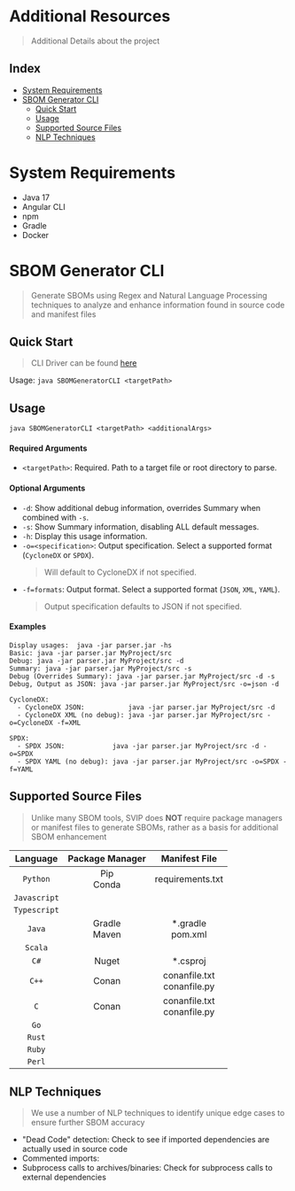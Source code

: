 # Additional Resources
> Additional Details about the project

## Index

- [System Requirements](#system-requirements)
- [SBOM Generator CLI](#sbom-generator-cli)
  - [Quick Start](#quick-start)
  - [Usage](#usage)
  - [Supported Source Files](#supported-source-files)
  - [NLP Techniques](#nlp-techniques)

# System Requirements
- Java 17
- Angular CLI
- npm
- Gradle
- Docker

# SBOM Generator CLI
> Generate SBOMs using Regex and Natural Language Processing techniques to analyze and enhance information found in 
> source code and manifest files

## Quick Start
> CLI Driver can be found [here](../core/src/main/java/org/svip/SBOMGeneratorCLI.java)

Usage: `java SBOMGeneratorCLI <targetPath>`

## Usage
```
java SBOMGeneratorCLI <targetPath> <additionalArgs>
```
#### Required Arguments
- `<targetPath>`: Required. Path to a target file or root directory to parse.

#### Optional Arguments
- `-d`: Show additional debug information, overrides Summary when combined with `-s`.
- `-s`: Show Summary information, disabling ALL default messages.
- `-h`: Display this usage information.
- `-o=<specification>`: Output specification. Select a supported format (`CycloneDX` or `SPDX`).
  > Will default to CycloneDX if not specified.
- `-f=formats`:  Output format. Select a supported format (`JSON`, `XML`, `YAML`).
  > Output specification defaults to JSON if not specified.

#### Examples
```
Display usages:  java -jar parser.jar -hs
Basic: java -jar parser.jar MyProject/src
Debug: java -jar parser.jar MyProject/src -d
Summary: java -jar parser.jar MyProject/src -s
Debug (Overrides Summary): java -jar parser.jar MyProject/src -d -s
Debug, Output as JSON: java -jar parser.jar MyProject/src -o=json -d

CycloneDX:
  - CycloneDX JSON:           java -jar parser.jar MyProject/src -d
  - CycloneDX XML (no debug): java -jar parser.jar MyProject/src -o=CycloneDX -f=XML

SPDX:
  - SPDX JSON:            java -jar parser.jar MyProject/src -d -o=SPDX
  - SPDX YAML (no debug): java -jar parser.jar MyProject/src -o=SPDX -f=YAML
```

## Supported Source Files
> Unlike many SBOM tools, SVIP does **NOT** require package managers or manifest files to generate SBOMs, rather as
> a basis for additional SBOM enhancement

|   Language   |  Package Manager  |          Manifest File          |
|:------------:|:-----------------:|:-------------------------------:|
|   `Python`   |  Pip <br> Conda   |        requirements.txt         |
| `Javascript` ||
| `Typescript` ||
|    `Java`    | Gradle <br> Maven |      *.gradle <br> pom.xml      |
|   `Scala`    |
|     `C#`     |       Nuget       |            *.csproj             |
|    `C++`     |       Conan       | conanfile.txt <br> conanfile.py |
|     `C`      |       Conan       | conanfile.txt <br> conanfile.py |
|     `Go`     ||
|    `Rust`    ||
|    `Ruby`    ||
|    `Perl`    ||

## NLP Techniques
> We use a number of NLP techniques to identify unique edge cases to ensure further SBOM accuracy

- "Dead Code" detection: Check to see if imported dependencies are actually used in source code
- Commented imports: 
- Subprocess calls to archives/binaries: Check for subprocess calls to external dependencies